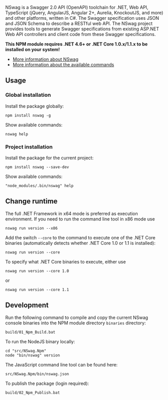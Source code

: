 NSwag is a Swagger 2.0 API (OpenAPI) toolchain for .NET, Web API, TypeScript (jQuery, AngularJS, Angular 2+, Aurelia, KnockoutJS, and more) and other platforms, written in C#. The Swagger specification uses JSON and JSON Schema to describe a RESTful web API. The NSwag project provides tools to generate Swagger specifications from existing ASP.NET Web API controllers and client code from these Swagger specifications. 

**This NPM module requires .NET 4.6+ or .NET Core 1.0.x/1.1.x to be installed on your system!**

- [More information about NSwag](http://nswag.org)
- [More information about the available commands](https://github.com/NSwag/NSwag/wiki/CommandLine)

## Usage

### Global installation

Install the package globally: 

    npm install nswag -g

Show available commands: 

    nswag help

### Project installation
	
Install the package for the current project: 

    npm install nswag --save-dev
	
Show available commands: 

    "node_modules/.bin/nswag" help

## Change runtime

The full .NET Framework in x64 mode is preferred as execution environment. If you need to run the command line tool in x86 mode use

	nswag run version --x86

Add the switch `--core` to the command to execute one of the .NET Core binaries (automatically detects whether .NET Core 1.0 or 1.1 is installed): 

    nswag run version --core
	
To specify what .NET Core binaries to execute, either use 

    nswag run version --core 1.0
	
or

    nswag run version --core 1.1
	
## Development

Run the following command to compile and copy the current NSwag console binaries into the NPM module directory `binaries` directory: 

    build/01_Npm_Build.bat

To run the NodeJS binary locally: 

    cd "src/NSwag.Npm"
    node "bin/nswag" version

The JavaScript command line tool can be found here: 

    src/NSwag.Npm/bin/nswag.json
	
To publish the package (login required): 

    build/02_Npm_Publish.bat
